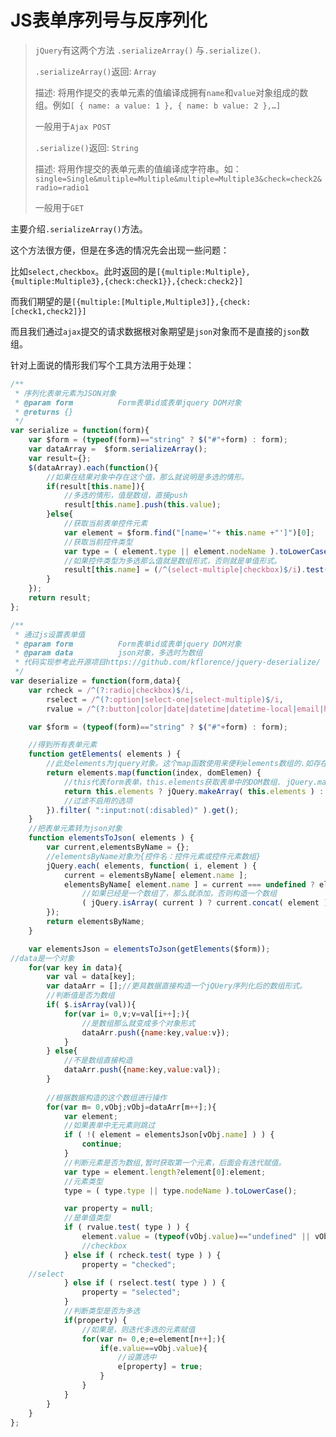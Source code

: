 # JS表单序列号与反序列化

> `jQuery`有这两个方法 `.serializeArray()` 与`.serialize()`.
>
> `.serializeArray()`返回: `Array`
>
> 描述: 将用作提交的表单元素的值编译成拥有`name`和`value`对象组成的数组。例如`[ { name: a value: 1 }, { name: b value: 2 },…]`
>
> 一般用于`Ajax POST`
>
> `.serialize()`返回: `String`
>
> 描述: 将用作提交的表单元素的值编译成字符串。如：`single=Single&multiple=Multiple&multiple=Multiple3&check=check2&radio=radio1`
>
> 一般用于`GET`

主要介绍`.serializeArray()`方法。

这个方法很方便，但是在多选的情况先会出现一些问题：

比如`select,checkbox`。此时返回的是`[{multiple:Multiple},{multiple:Multiple3},{check:check1}},{check:check2}]`

而我们期望的是`[{multiple:[Multiple,Multiple3]},{check:[check1,check2]}]`

而且我们通过`ajax`提交的请求数据根对象期望是`json`对象而不是直接的`json`数组。

针对上面说的情形我们写个工具方法用于处理：

```javascript
/**
 * 序列化表单元素为JSON对象
 * @param form          Form表单id或表单jquery DOM对象
 * @returns {}
 */
var serialize = function(form){
    var $form = (typeof(form)=="string" ? $("#"+form) : form);
    var dataArray =  $form.serializeArray();
    var result={};
    $(dataArray).each(function(){
        //如果在结果对象中存在这个值，那么就说明是多选的情形。
        if(result[this.name]){
            //多选的情形，值是数组，直接push
            result[this.name].push(this.value);
        }else{
            //获取当前表单控件元素
            var element = $form.find("[name='"+ this.name +"']")[0];
            //获取当前控件类型
            var type = ( element.type || element.nodeName ).toLowerCase();
            //如果控件类型为多选那么值就是数组形式，否则就是单值形式。
            result[this.name] = (/^(select-multiple|checkbox)$/i).test(type) ? [this.value] : this.value;
        }
    });
    return result;
};
```

```javascript
/**
 * 通过js设置表单值
 * @param form          Form表单id或表单jquery DOM对象
 * @param data          json对象，多选时为数组
 * 代码实现参考此开源项目https://github.com/kflorence/jquery-deserialize/
 */
var deserialize = function(form,data){
    var rcheck = /^(?:radio|checkbox)$/i,
        rselect = /^(?:option|select-one|select-multiple)$/i,
        rvalue = /^(?:button|color|date|datetime|datetime-local|email|hidden|month|number|password|range|reset|search|submit|tel|text|textarea|time|url|week)$/i;

    var $form = (typeof(form)=="string" ? $("#"+form) : form);

    //得到所有表单元素
    function getElements( elements ) {
        //此处elements为jquery对象。这个map函数使用来便利elements数组的.如存在多个form表单，则便利多个form表单
        return elements.map(function(index, domElemen) {
            //this代表form表单，this.elements获取表单中的DOM数组. jQuery.makeArray 转换一个类似数组的对象成为真正的JavaScript数组。
            return this.elements ? jQuery.makeArray( this.elements ) : this;
            //过滤不启用的选项
        }).filter( ":input:not(:disabled)" ).get();
    }
    //把表单元素转为json对象
    function elementsToJson( elements ) {
        var current,elementsByName = {};
        //elementsByName对象为{控件名：控件元素或控件元素数组}
        jQuery.each( elements, function( i, element ) {
            current = elementsByName[ element.name ];
            elementsByName[ element.name ] = current === undefined ? element :
                //如果已经是一个数组了，那么就添加，否则构造一个数组
                ( jQuery.isArray( current ) ? current.concat( element ) : [ current, element ] );
        });
        return elementsByName;
    }

    var elementsJson = elementsToJson(getElements($form));
//data是一个对象
    for(var key in data){
        var val = data[key];
        var dataArr = [];//更具数据直接构造一个jQUery序列化后的数组形式。
        //判断值是否为数组
        if( $.isArray(val)){
            for(var i= 0,v;v=val[i++];){
                //是数组那么就变成多个对象形式
                dataArr.push({name:key,value:v});
            }
        } else{
            //不是数组直接构造
            dataArr.push({name:key,value:val});
        }
        
        //根据数据构造的这个数组进行操作
        for(var m= 0,vObj;vObj=dataArr[m++];){
            var element;
            //如果表单中无元素则跳过
            if ( !( element = elementsJson[vObj.name] ) ) {
                continue;
            }
            //判断元素是否为数组,暂时获取第一个元素，后面会有迭代赋值。
            var type = element.length?element[0]:element;
            //元素类型
            type = ( type.type || type.nodeName ).toLowerCase();

            var property = null;
            //是单值类型
            if ( rvalue.test( type ) ) {
                element.value = (typeof(vObj.value)=="undefined" || vObj.value==null)?"":vObj.value;
                //checkbox
            } else if ( rcheck.test( type ) ) {
                property = "checked";
    //select
            } else if ( rselect.test( type ) ) {
                property = "selected";
            }
            //判断类型是否为多选
            if(property) {
                //如果是，则迭代多选的元素赋值
                for(var n= 0,e;e=element[n++];){
                    if(e.value==vObj.value){
                        //设置选中
                        e[property] = true;
                    }
                }
            }
        }
    }
};
```
